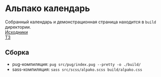 # Альпако календарь

Собранный календарь и демонстрационная страница находится в `build` директории.   
[Исходники](https://www.figma.com/file/DLwhuW5j2IqVCNcDFaWjno/Untitled?node-id=0%3A1)   
[ТЗ](https://drive.google.com/file/d/18wNojV97xoM8eX0camvLsyFmMGeEpida/view)   

## Сборка

* pug-компиляция: `pug src/pug/index.pug --pretty -o ./build/`
* sass-компиляция: `sass src/scss/alpako.scss build/alpako.css`